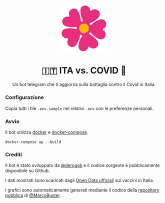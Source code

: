 

<div align="center">
<img src="./assets/images/logo.png" width="150">
</div>
<div align="center">
  <h1 align="center">🇮🇹 ITA vs. COVID 🦠</h1>
  Un bot telegram che ti aggiorna sulla battaglia contro il Covid in Italia.
</div>

### Configurazione
Copia tutti i file `.env.sample` nei relativi `.env` con le preferenze personali.

### Avvio
Il bot utilizza [docker](https://www.docker.com/) e [docker-compose](https://docs.docker.com/compose).
```
docker-compose up --build
```

### Crediti

Il bot è stato sviluppato da [@derogab](https://github.com/derogab) e il codice sorgente è pubblicamente disponibile su Github. 

I dati mostrati sono scaricati dagli [Open Data ufficiali](https://github.com/italia/covid19-opendata-vaccini) sui vaccini in Italia. 

I grafici sono automaticamente generati mediante il codice della [repository pubblica](https://github.com/MarcoBuster/quanto-manca) di [@MarcoBuster](https://github.com/MarcoBuster).
